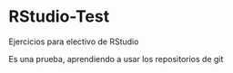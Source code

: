 # RStudio-Test
Ejercicios para electivo de RStudio

Es una prueba, aprendiendo a usar los repositorios de git
